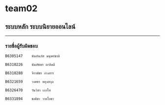 # team02
## ระบบหลัก ระบบนิยายออนไลน์

<hr/>

### รายชื่อผู้รับผิดชอบ

```
B6305147    นันท์นภัส มนุษย์ชาติ
```
```
B6310226    นันทัชพร ผาอิดดี
```
```
B6310288    จีราพัชร กางสาร
```
```
B6321659    วงศธร พยุงสกุล
```
```
ฺB6326470    วันวิสา เถาโท 
```
```
ฺB6331894    ชลธิชา วาทโยธา 
```